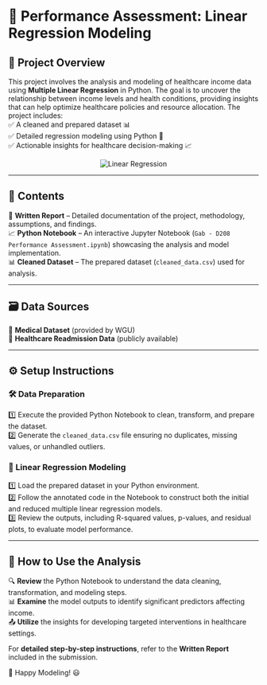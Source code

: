 # 🚀 Performance Assessment: Linear Regression Modeling

## 📌 Project Overview  
This project involves the analysis and modeling of healthcare income data using **Multiple Linear Regression** in Python. The goal is to uncover the relationship between income levels and health conditions, providing insights that can help optimize healthcare policies and resource allocation. The project includes:  
✅ A cleaned and prepared dataset 📊  
✅ Detailed regression modeling using Python 🐍  
✅ Actionable insights for healthcare decision-making 📈  

<p align="center">
  <img src="https://media.giphy.com/media/QBd2kLB5qDmysEXre9/giphy.gif" alt="Linear Regression">
</p>

---

## 📂 Contents  
📄 **Written Report** – Detailed documentation of the project, methodology, assumptions, and findings.  
📈 **Python Notebook** – An interactive Jupyter Notebook (`Gab - D208 Performance Assessment.ipynb`) showcasing the analysis and model implementation.  
📊 **Cleaned Dataset** – The prepared dataset (`cleaned_data.csv`) used for analysis.

---

## 🗃️ Data Sources  
📌 **Medical Dataset** (provided by WGU)  
📌 **Healthcare Readmission Data** (publicly available)

---

## ⚙️ Setup Instructions  

### 🛠️ Data Preparation  
1️⃣ Execute the provided Python Notebook to clean, transform, and prepare the dataset.  
2️⃣ Generate the `cleaned_data.csv` file ensuring no duplicates, missing values, or unhandled outliers.

### 🐍 Linear Regression Modeling  
1️⃣ Load the prepared dataset in your Python environment.  
2️⃣ Follow the annotated code in the Notebook to construct both the initial and reduced multiple linear regression models.  
3️⃣ Review the outputs, including R-squared values, p-values, and residual plots, to evaluate model performance.

---

## 🎯 How to Use the Analysis  
🔍 **Review** the Python Notebook to understand the data cleaning, transformation, and modeling steps.  
📊 **Examine** the model outputs to identify significant predictors affecting income.  
📤 **Utilize** the insights for developing targeted interventions in healthcare settings.

For **detailed step-by-step instructions**, refer to the **Written Report** included in the submission.

🚀 Happy Modeling! 😃
